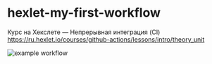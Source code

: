 # hexlet-my-first-workflow
Курс на Хекслете — Непрерывная интеграция (CI)
https://ru.hexlet.io/courses/github-actions/lessons/intro/theory_unit


![example workflow](https://github.com/ibrg/hexlet-my-first-workflow/blob/main/workflows/say-hello.yml/badge.svg)
